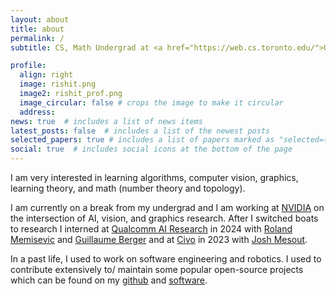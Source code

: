```yaml
---
layout: about
title: about
permalink: /
subtitle: CS, Math Undergrad at <a href="https://web.cs.toronto.edu/">UofT</a>

profile:
  align: right
  image: rishit.png
  image2: rishit_prof.png
  image_circular: false # crops the image to make it circular
  address: 
news: true  # includes a list of news items
latest_posts: false  # includes a list of the newest posts
selected_papers: true # includes a list of papers marked as "selected={true}"
social: true  # includes social icons at the bottom of the page
---
```


<!-- I write a [blog](https://rishit-dagli.github.io/). -->

I am very interested in learning algorithms, computer vision, graphics, learning theory, and math (number theory and topology).
<!-- I have also represented my country in international contests. Feel free to talk with me about anything CS, Math, Robotics, or Physics. -->

I am currently on a break from my undergrad and I am working at [NVIDIA](https://www.nvidia.com/en-us/research/) on the intersection of AI, vision, and graphics research. After I switched boats to research I interned at [Qualcomm AI Research](https://www.qualcomm.com/research/artificial-intelligence/ai-research) in 2024 with [Roland Memisevic](https://www.iro.umontreal.ca/~memisevr/) and [Guillaume Berger](https://scholar.google.ca/citations?user=OY4_O9UAAAAJ&hl=en) and at [Civo](https://www.civo.com/) in 2023 with [Josh Mesout](https://uk.linkedin.com/in/mesout).

<!-- At **UofT**, I have been lucky to be supervised by these professors who I admire: [Nandita Vijaykumar](https://www.cs.toronto.edu/~nandita/), [Rahul G. Krishnan](https://www.cs.toronto.edu/~rahulgk/), [Pascal Tyrrell](https://www.tyrrell4innovation.ca/), [David Lindell](https://davidlindell.com/), and [Houman Khosravani](https://scholar.google.ca/citations?user=qzhk98YAAAAJ&hl=en). In **industry** after I switched boats to research, I have been lucky to be supervised by these people who I admire: [Roland Memisevic](https://www.iro.umontreal.ca/~memisevr/) and [Guillaume Berger](https://scholar.google.ca/citations?user=OY4_O9UAAAAJ&hl=en) from my time at [Qualcomm AI Research](https://www.qualcomm.com/research/artificial-intelligence/ai-research), [Josh Mesout](https://uk.linkedin.com/in/mesout) from my time at [Civo](https://www.civo.com/). -->
<!-- In **high school**, I have been lucky to be supervised by these people who I admire: [Ali Mustufa](https://in.linkedin.com/in/ialimustufa) and [Prof. Suleyman Eken](https://avesis.kocaeli.edu.tr/suleyman.eken). -->

In a past life, I used to work on software engineering and robotics. I used to contribute extensively to/ maintain some popular open-source projects which can be found on my [github](https://github.com/rishit-dagli) and [software](/software).

<!-- like [TensorFlow](https://www.tensorflow.org/), [PyTorch Foundation](https://pytorch.org/), [Kubernetes](https://kubernetes.io/), [Kubeflow](https://www.kubeflow.org/), [PapersWithCode](https://paperswithcode.com/), [freeCodeCamp](https://www.freecodecamp.org/) among others. I still work on building a few open-source projects, some of which have been pretty popular. Seeing my work at a rather young age, I was invited to speak at 2 TEDx and 1 TED-Ed events. -->

<!-- My research community service can be summarized as being a: program committee member for [ICLR Tiny Papers 2023](https://iclr.cc/Conferences/2023/CallForTinyPapers); reviewer for [ICLR PML4DC 2023](https://pml4dc.github.io/iclr2023/), [NeurIPS 2023](https://neurips.cc/), [Cloud Native Wasm Day](https://events.linuxfoundation.org/kubecon-cloudnativecon-north-america/co-located-events/cloud-native-wasm-day/), and [ICLR 2024](https://iclr.cc/). -->

<!-- I deeply thank the following organization for current/ in the past supporting my work either through scholarships or research grants or support of some sort: Linux Foundation, Google AI, Google Cloud, University of Toronto, Vector Institute, Stanford, CNCF, and Intel AI. -->
